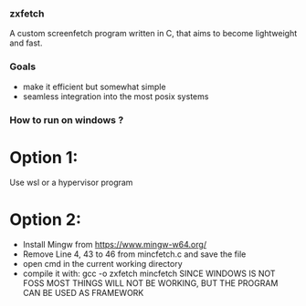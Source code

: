 ### zxfetch
A custom screenfetch program written in C, that aims to become lightweight and fast.

### Goals

- make it efficient but somewhat simple
- seamless integration into the most posix systems

### How to run on windows ?
# Option 1:
Use wsl or a hypervisor program
# Option 2:
- Install Mingw from https://www.mingw-w64.org/
- Remove Line 4, 43 to 46 from mincfetch.c and save the file
- open cmd in the current working directory
- compile it with: gcc -o zxfetch mincfetch
SINCE WINDOWS IS NOT FOSS MOST THINGS WILL NOT BE WORKING, BUT THE PROGRAM CAN BE USED AS FRAMEWORK
